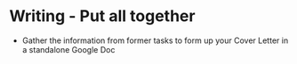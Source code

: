 # Writing - Put all together

* Gather the information from former tasks to form up your Cover Letter in a standalone Google Doc
